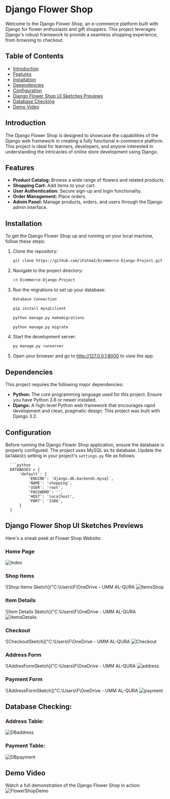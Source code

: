 # Django Flower Shop

Welcome to the Django Flower Shop, an e-commerce platform built with Django for flower enthusiasts and gift shoppers. This project leverages Django's robust framework to provide a seamless shopping experience, from browsing to checkout.

## Table of Contents

- [Introduction](#introduction)
- [Features](#features)
- [Installation](#installation)
- [Dependencies](#dependencies)
- [Configuration](#configuration)
- [Django Flower Shop UI Sketches Previews](#django-flower-shop-ui-sketches-previews)
- [Database Checking](#database-checking)
- [Demo Video](#Demo-video)

## Introduction

The Django Flower Shop is designed to showcase the capabilities of the Django web framework in creating a fully functional e-commerce platform. This project is ideal for learners, developers, and anyone interested in understanding the intricacies of online store development using Django.

## Features

- **Product Catalog:** Browse a wide range of flowers and related products.
- **Shopping Cart:** Add items to your cart.
- **User Authentication:** Secure sign-up and login functionality.
- **Order Management:** Place orders.
- **Admin Panel:** Manage products, orders, and users through the Django admin interface.

## Installation

To get the Django Flower Shop up and running on your local machine, follow these steps:

1. Clone the repository:
   ```bash
   git clone https://github.com/iFatma2/Ecommerce-Django-Project.git
   
2. Navigate to the project directory:
     ```bash
     cd Ecommerce-Django-Project

  
3. Run the migrations to set up your database:
     ```bash
     Database Connection

     pip install mysqlclient
     
     python manage.py makemigrations
     
     python manage.py migrate
     
  
4. Start the development server:
     ```bash
     py manage.py runserver 

5. Open your browser and go to http://127.0.0.1:8000 to view the app.

## Dependencies

This project requires the following major dependencies:

- **Python:** The core programming language used for this project. Ensure you have Python 3.8 or newer installed.
- **Django:** A high-level Python web framework that encourages rapid development and clean, pragmatic design. This project was built with Django 3.2.

## Configuration

Before running the Django Flower Shop application, ensure the database is properly configured. The project uses MySQL as its database. Update the `DATABASES` setting in your project's `settings.py` file as follows:

      ```python
      DATABASES = {
          'default': {
              'ENGINE': 'django.db.backends.mysql',
              'NAME': 'shopping',
              'USER': 'root',
              'PASSWORD': '',
              'HOST': 'localhost',
              'PORT': '3306',
          }
      }

## Django Flower Shop UI Sketches Previews

Here's a sneak peek at Flower Shop Website:

### Home Page
![Index](https://github.com/iFatma2/Ecommerce-Django-Project/assets/139279448/a1555ff2-3392-4e6d-8a2a-0e4f5e60a33f)

### Shop Items
![Shop Items Sketch]("C:\Users\F\OneDrive - UMM AL-QURA ![ItemsShop](https://github.com/iFatma2/Ecommerce-Django-Project/assets/139279448/9f6a0413-1f32-4a90-a9ad-7e5442f40e4e)

### Item Details
![Item Details Sketch]("C:\Users\F\OneDrive - UMM AL-QURA ![ItemsDetails](https://github.com/iFatma2/Ecommerce-Django-Project/assets/139279448/c354c51b-7dc3-4c79-8870-0847f3924546)


### Checkout
![CheckoutSketch]("C:\Users\F\OneDrive - UMM AL-QURA ![Checkout](https://github.com/iFatma2/Ecommerce-Django-Project/assets/139279448/6f740015-4e46-40f7-8bc2-cc4494c702f9)

### Address Form
![AddresFormSketch]("C:\Users\F\OneDrive - UMM AL-QURA ![address](https://github.com/iFatma2/Ecommerce-Django-Project/assets/139279448/ae860f26-e48b-4672-8cd6-81f9d615257c)

### Payment Form
![AddressFormSketch]("C:\Users\F\OneDrive - UMM AL-QURA ![payment](https://github.com/iFatma2/Ecommerce-Django-Project/assets/139279448/1e1fad96-a8df-4dfe-aa78-9b3334c5d276)

## Database Checking:
### Address Table:
![DBaddress](https://github.com/iFatma2/SM32-WebProg01/assets/139279448/c53a4334-d5b9-4897-8824-17f9b4ad98d8)

### Payment Table:
![DBpayment](https://github.com/iFatma2/SM32-WebProg01/assets/139279448/552a1dba-d213-436b-aef8-f7da9978d3c8)


## Demo Video

Watch a full demonstration of the Django Flower Shop in action:
![FlowerShopDemo](https://github.com/iFatma2/SM32-WebProg01/assets/139279448/a875a63c-2369-4b79-a74b-9b0cb704b6a6)



